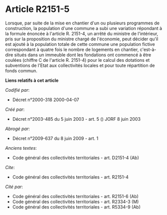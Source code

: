 # Article R2151-5

Lorsque, par suite de la mise en chantier d'un ou plusieurs programmes de construction, la population d'une commune a subi
une variation répondant à la formule énoncée à l'article R. 2151-4, un arrêté du ministre de l'intérieur, pris sur la
proposition du ministre chargé de l'économie, peut décider qu'il est ajouté à la population totale de cette commune une
population fictive correspondant à quatre fois le nombre de logements en chantier, c'est-à-dire situés dans un immeuble dont
les fondations ont commencé à être coulées (chiffre C de l'article R. 2151-4) pour le calcul des dotations et subventions de
l'Etat aux collectivités locales et pour toute répartition de fonds commun.

**Liens relatifs à cet article**

_Codifié par_:

  - Décret n°2000-318 2000-04-07

_Créé par_:

  - Décret n°2003-485 du 5 juin 2003 - art. 5 () JORF 8 juin 2003

_Abrogé par_:

  - Décret n°2009-637 du 8 juin 2009 - art. 1

_Anciens textes_:

  - Code général des collectivités territoriales - art. D2151-4 (Ab)

_Cite_:

  - Code général des collectivités territoriales - art. R2151-4

_Cité par_:

  - Code général des collectivités territoriales - art. R2151-6 (Ab)
  - Code général des collectivités territoriales - art. R2334-3 (M)
  - Code général des collectivités territoriales - art. R5334-9 (Ab)
